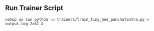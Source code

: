 
## Run Trainer Script
`nohup uv run python -u trainers/train_tiny_moe_panchatantra.py > output.log 2>&1 &`